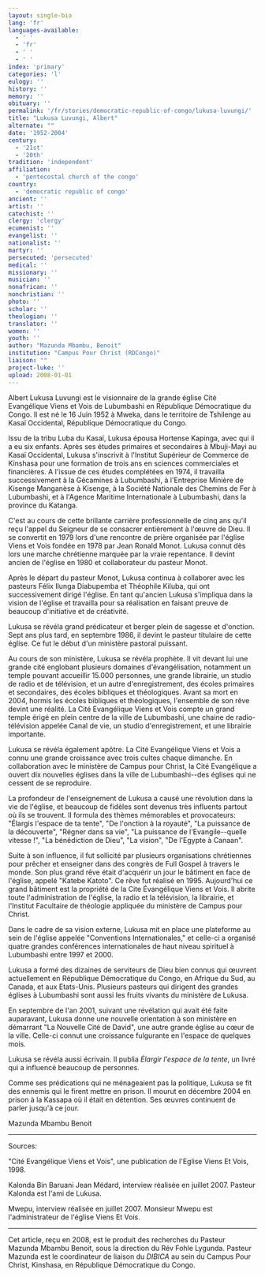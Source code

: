 ```yaml
---
layout: single-bio
lang: 'fr'
languages-available:
  - ' '
  - 'fr'
  - ' '
  - ' '
index: 'primary'
categories: 'l'
eulogy: ''
history: ''
memory: ''
obituary: ''
permalink: '/fr/stories/democratic-republic-of-congo/lukusa-luvungi/'
title: "Lukusa Luvungi, Albert"
alternate: ""
date: '1952-2004'
century:
  - '21st'
  - '20th'
tradition: 'independent'
affiliation:
  - 'pentecostal church of the congo'
country:
  - 'democratic republic of congo'
ancient: ''
artist: ''
catechist: ''
clergy: 'clergy'
ecumenist: ''
evangelist: ''
nationalist: ''
martyr: ''
persecuted: 'persecuted'
medical: ''
missionary: ''
musician: ''
nonafrican: ''
nonchristian: ''
photo: ''
scholar: ''
theologian: ''
translator: ''
women: ''
youth: ''
author: "Mazunda Mbambu, Benoit"
institution: "Campus Pour Christ (RDCongo)"
liaison: ""
project-luke: ''
upload: 2008-01-01
---
```




Albert Lukusa Luvungi est le visionnaire de la grande église Cité Evangélique Viens et Vois de Lubumbashi en République Démocratique du Congo. Il est né le 16 Juin 1952 à Mweka, dans le territoire de Tshilenge au Kasaï Occidental, République Démocratique du Congo.

Issu de la tribu Luba du Kasaï, Lukusa épousa Hortense Kapinga, avec qui il a eu six enfants. Après ses études primaires et secondaires à Mbuji-Mayi au Kasaï Occidental, Lukusa s'inscrivit à l'Institut Supérieur de Commerce de Kinshasa pour une formation de trois ans en sciences commerciales et financières. A l'issue de ces études complétées en 1974, il travailla successivement à la Gécamines à Lubumbashi, à l'Entreprise Minière de Kisenge Manganèse à Kisenge, à la Société Nationale des Chemins de Fer  à Lubumbashi, et à l'Agence Maritime Internationale à Lubumbashi, dans la province du Katanga.

C'est au cours de cette brillante carrière professionnelle de cinq ans qu'il reçu l'appel du Seigneur de se consacrer entièrement à l'œuvre de Dieu. Il se convertit en 1979 lors d'une rencontre de prière organisée par l'église Viens et Vois fondée en 1978 par Jean Ronald Monot. Lukusa connut dès lors une marche chrétienne marquée par la vraie repentance. Il devint ancien de l'église en 1980 et collaborateur du pasteur Monot.

Après le départ du pasteur Monot, Lukusa continua à collaborer avec les pasteurs Félix Ilunga Diabupemba et Théophile Kiluba, qui ont successivement dirigé l'église. En tant qu'ancien Lukusa s'impliqua dans la vision de l'église et travailla pour sa réalisation en faisant preuve de beaucoup d'initiative et de créativité.

Lukusa se révéla grand prédicateur et berger plein de sagesse et d'onction. Sept ans plus tard, en septembre 1986, il devint le pasteur titulaire de cette église. Ce fut le début d'un ministère pastoral puissant.

Au cours de son ministère, Lukusa se révéla prophète. Il vit devant lui une grande cité englobant plusieurs domaines d'évangélisation, notamment un temple pouvant accueillir 15.000 personnes, une grande librairie, un studio de radio et de télévision, et un autre d'enregistrement, des écoles primaires et secondaires, des écoles bibliques et théologiques. Avant sa mort en 2004, hormis les écoles bibliques et théologiques, l'ensemble de son rêve devint une réalité. La Cité Evangélique Viens et Vois compte un grand temple érigé en plein centre de la ville de Lubumbashi, une chaine de radio-télévision appelée Canal de vie, un studio d'enregistrement, et une librairie importante.

Lukusa se révéla également apôtre. La Cité Evangélique Viens et Vois a connu une grande croissance avec trois cultes chaque dimanche. En collaboration avec le ministère de Campus pour Christ, la Cité Evangélique a ouvert dix nouvelles églises dans la ville de Lubumbashi--des églises qui ne cessent de se reproduire.

La profondeur de l'enseignement de Lukusa a causé une révolution dans la vie de l'église, et beaucoup de fidèles sont devenus très influents partout où ils se trouvent. Il formula des thèmes mémorables et provocateurs: "Élargis l'espace de ta tente", "De l'onction à la royauté", "La puissance de la découverte", "Régner dans sa vie", "La puissance de l'Evangile--quelle vitesse !", "La bénédiction de Dieu", "La vision", "De l'Egypte à Canaan".

Suite à son influence, il fut sollicité par plusieurs organisations chrétiennes pour prêcher et enseigner dans des congrès de Full Gospel à travers le monde. Son plus grand rêve était d'acquérir un jour  le bâtiment en face de l'église, appelé "Katebe Katoto". Ce rêve fut réalisé en 1995. Aujourd'hui ce grand bâtiment est la propriété de la Cite Évangélique Viens et Vois. Il abrite toute l'administration de l'église, la radio et la télévision, la librairie, et l'Institut Facultaire de théologie appliquée du ministère de Campus pour Christ.

Dans le cadre de sa vision externe, Lukusa mit en place une plateforme au sein de l'église appelée "Conventions Internationales," et celle-ci a organisé quatre grandes conférences internationales de haut niveau spirituel à Lubumbashi entre 1997 et 2000.

Lukusa a formé des dizaines de serviteurs de Dieu bien connus qui œuvrent actuellement en République Démocratique du Congo, en Afrique du Sud, au Canada, et aux Etats-Unis. Plusieurs pasteurs qui dirigent des grandes églises à Lubumbashi sont aussi les fruits vivants du ministère de Lukusa.

En septembre de l'an 2001, suivant une révélation  qui avait été faite auparavant, Lukusa donne une nouvelle orientation à son ministère en démarrant "La Nouvelle Cité de David", une autre grande église au cœur de la ville. Celle-ci connut une croissance fulgurante en l'espace de quelques mois.

Lukusa se révéla aussi écrivain. Il publia *Élargir l'espace de la tente*, un livré qui a influencé beaucoup de personnes.

Comme ses prédications qui ne ménageaient pas la politique, Lukusa se fit des ennemis qui le firent mettre en prison. Il mourut en décembre 2004 en prison à la Kassapa où il était en détention. Ses œuvres continuent de parler jusqu'à ce jour.

Mazunda Mbambu Benoit

---

Sources:

"Cité Evangélique Viens et Vois", une publication de l'Eglise Viens Et Vois, 1998.

Kalonda Bin Baruani Jean Médard, interview réalisée en juillet 2007. Pasteur Kalonda est l'ami de Lukusa.

Mwepu, interview réalisée en juillet 2007. Monsieur Mwepu est l'administrateur de l'église Viens Et Vois.

---

Cet article, reçu en 2008, est le produit des recherches du Pasteur Mazunda Mbambu Benoit, sous la direction du Rév Fohle Lygunda. Pasteur Mazunda est le coordinateur de liaison du *DIBICA* au sein du Campus Pour Christ, Kinshasa, en République Démocratique du Congo.
